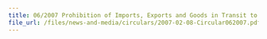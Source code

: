 ```yaml
---
title: 06/2007 Prohibition of Imports, Exports and Goods in Transit to Iran Under UNSC Resolution 1737 (2006)
file_url: /files/news-and-media/circulars/2007-02-08-Circular062007.pdf
---
```

